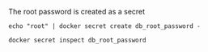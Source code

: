 The root password is created as a secret

```
echo "root" | docker secret create db_root_password -

docker secret inspect db_root_password
```


